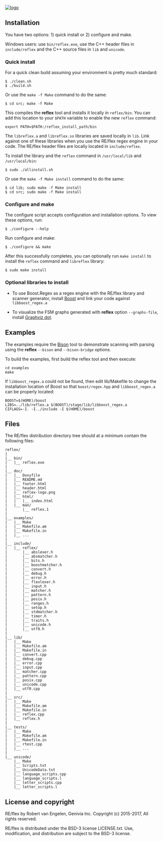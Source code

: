 [![logo][logo-url]][reflex-url]

Installation
------------

You have two options: 1) quick install or 2) configure and make.

Windows users: use `bin/reflex.exe`, use the C++ header files in
`include/reflex` and the C++ source files in `lib` and `unicode`.

### Quick install

For a quick clean build assuming your environment is pretty much standard:

    $ ./clean.sh
    $ ./build.sh

Or use the `make -f Make` command to do the same:

    $ cd src; make -f Make

This compiles the **reflex** tool and installs it locally in `reflex/bin`.  You
can add this location to your `$PATH` variable to enable the new `reflex`
command:

    export PATH=$PATH:/reflex_install_path/bin

The `libreflex.a` and `libreflex.so` libraries are saved locally in
`lib`.  Link against one of these libraries when you use the RE/flex regex
engine in your code.  The RE/flex header files are locally located in
`include/reflex`.

To install the library and the `reflex` command in `/usr/local/lib` and
`/usr/local/bin`:

    $ sudo ./allinstall.sh

Or use the `make -f Make install` command to do the same:

    $ cd lib; sudo make -f Make install
    $ cd src; sudo make -f Make install

### Configure and make

The configure script accepts configuration and installation options.  To view
these options, run:

    $ ./configure --help

Run configure and make:

    $ ./configure && make

After this successfully completes, you can optionally run `make install` to
install the `reflex` command and `libreflex` library:

    $ sudo make install

### Optional libraries to install

- To use Boost.Regex as a regex engine with the RE/flex library and scanner
  generator, install [Boost][boost-url] and link your code against
  `libboost_regex.a`

- To visualize the FSM graphs generated with **reflex** option `--graphs-file`,
  install [Graphviz dot][dot-url].


Examples
--------

The examples require the [Bison][bison-url] tool to demonstrate scanning with
parsing using the **reflex** `--bison` and `--bison-bridge` options.

To build the examples, first build the reflex tool and then execute:

    cd examples
    make

If `libboost_regex.a` could not be found, then edit lib/Makefile to change the
installation location of Boost so that `boost/regex.hpp` and `libboost_regex.a`
can be properly located:

    BOOST=$(HOME)/boost
    LIBS=../lib/reflex.a $(BOOST)/stage/lib/libboost_regex.a
    CIFLAGS=-I. -I../include -I $(HOME)/boost


Files
-----

The RE/flex distribution directory tree should at a minimum contain the
following files:

    reflex/
    |
    |__ bin/
    |   |__ reflex.exe
    |
    |__ doc/
    |   |__ Doxyfile
    |   |__ README.md
    |   |__ footer.html
    |   |__ header.html
    |   |__ reflex-logo.png
    |   |__ html/
    |   |   |__ index.html
    |   |__ man/
    |       |__ reflex.1
    |
    |__ examples/
    |   |__ Make
    |   |__ Makefile.am
    |   |__ Makefile.in
    |   |__ ...
    |
    |__ include/
    |   |__ reflex/
    |       |__ abslexer.h
    |       |__ absmatcher.h
    |       |__ bits.h
    |       |__ boostmatcher.h
    |       |__ convert.h
    |       |__ debug.h
    |       |__ error.h
    |       |__ flexlexer.h
    |       |__ input.h
    |       |__ matcher.h
    |       |__ pattern.h
    |       |__ posix.h
    |       |__ ranges.h
    |       |__ setop.h
    |       |__ stdmatcher.h
    |       |__ timer.h
    |       |__ traits.h
    |       |__ unicode.h
    |       |__ utf8.h
    |
    |__ lib/
    |   |__ Make
    |   |__ Makefile.am
    |   |__ Makefile.in
    |   |__ convert.cpp
    |   |__ debug.cpp
    |   |__ error.cpp
    |   |__ input.cpp
    |   |__ matcher.cpp
    |   |__ pattern.cpp
    |   |__ posix.cpp
    |   |__ unicode.cpp
    |   |__ utf8.cpp
    |
    |__ src/
    |   |__ Make
    |   |__ Makefile.am
    |   |__ Makefile.in
    |   |__ reflex.cpp
    |   |__ reflex.h
    |
    |__ tests/
    |   |__ Make
    |   |__ Makefile.am
    |   |__ Makefile.in
    |   |__ rtest.cpp
    |   |__ ...
    |
    |__ unicode/
        |__ Make
        |__ Scripts.txt
        |__ UnicodeData.txt
        |__ language_scripts.cpp
        |__ language_scripts.l
        |__ letter_scripts.cpp
        |__ letter_scripts.l


License and copyright
---------------------

RE/flex by Robert van Engelen, Genivia Inc.
Copyright (c) 2015-2017, All rights reserved.   

RE/flex is distributed under the BSD-3 license LICENSE.txt.
Use, modification, and distribution are subject to the BSD-3 license.

[logo-url]: https://www.genivia.com/images/reflex-logo.png
[reflex-url]: https://www.genivia.com/get-reflex.html
[manual-url]: https://www.genivia.com/doc/reflex/html
[flex-url]: http://dinosaur.compilertools.net/#flex
[lex-url]: http://dinosaur.compilertools.net/#lex
[bison-url]: http://dinosaur.compilertools.net/#bison
[dot-url]: http://www.graphviz.org
[FSM-url]: https://www.genivia.com/images/reflex-FSM.png
[boost-url]: http://www.boost.org
